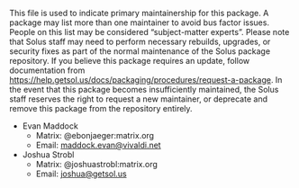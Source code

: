 This file is used to indicate primary maintainership for this package. A package may list more than one maintainer to avoid bus factor issues. People on this list may be considered “subject-matter experts”. Please note that Solus staff may need to perform necessary rebuilds, upgrades, or security fixes as part of the normal maintenance of the Solus package repository. If you believe this package requires an update, follow documentation from https://help.getsol.us/docs/packaging/procedures/request-a-package. In the event that this package becomes insufficiently maintained, the Solus staff reserves the right to request a new maintainer, or deprecate and remove this package from the repository entirely.

- Evan Maddock
  - Matrix: @ebonjaeger:matrix.org
  - Email: maddock.evan@vivaldi.net
- Joshua Strobl
  - Matrix: @joshuastrobl:matrix.org
  - Email: joshua@getsol.us
